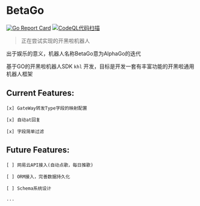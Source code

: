 # BetaGo


[![Go Report Card](https://goreportcard.com/badge/github.com/BetaGoRobot/BetaGo)](https://goreportcard.com/report/github.com/BetaGoRobot/BetaGo) [![CodeQL代码扫描](https://github.com/BetaGoRobot/BetaGo/actions/workflows/codeql-analysis.yml/badge.svg?branch=master)](https://github.com/BetaGoRobot/BetaGo/actions/workflows/codeql-analysis.yml)



> 正在尝试实现的开黑啦机器人

出于娱乐的意义，机器人名称BetaGo意为AlphaGo的迭代

基于GO的开黑啦机器人SDK `khl` 开发，目标是开发一套有丰富功能的开黑啦通用机器人框架

## Current Features:

    [x] GateWay转发Type字段的映射配置

    [x] 自动at回复

    [x] 字段简单过滤

## Future Features: 

    [ ] 网易云API接入(自动点歌，每日推歌)

    [ ] ORM接入，完善数据持久化

    [ ] Schema系统设计

    ...

